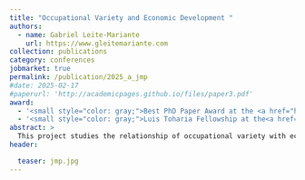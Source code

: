 ```yaml
---
title: "Occupational Variety and Economic Development "
authors:
  - name: Gabriel Leite-Mariante
    url: https://www.gleitemariante.com
collection: publications
category: conferences
jobmarket: true
permalink: /publication/2025_a_jmp
#date: 2025-02-17
#paperurl: 'http://academicpages.github.io/files/paper3.pdf'
award:
  - '<small style="color: gray;">Best PhD Paper Award at the <a href="https://pej2025.com/" target="_blank" style="color: gray;">18th Annual Meeting of the Portuguese Economic Journal (PEJ) - 2025 </a></small>'
  - '<small style="color: gray;">Luis Toharia Fellowship at the<a href="https://aeet.eu/becas-luis-toharia-2025/" target="_blank" style="color: gray;">17th Labor Economics Conference, Spanish Association of Labor Economics (AEET) - 2025 </a></small>'
abstract: >
  This project studies the relationship of occupational variety with economic growth. Using various data sources, we document a robust empirical pattern linking the two variables across countries, over time and within a large emerging economy: Brazil. Workers in the poorest places typically chose between a handful of job types while rich economies offer a large variety of specialised occupations. This appears to be an under-appreciated aspect of structural transformation. In ongoing theoretical and empirical work, we try to explain the mechanisms underlying this pattern. We aim to answer two questions. How do new occupations emerge as economies grow? And can an increase in occupational variety itself lead to further productivity gains? Focusing for now on the second question, a preliminary model shows how occupations can allow horizontally heterogenous workers to exploit comparative advantage across tasks. More occupations allow a better match between workers' task-specific productivity and the tasks provided by the occupation which they chose, thus increasing labour productivity.  
header:

  teaser: jmp.jpg
---
```

